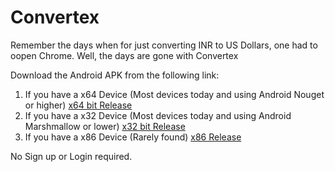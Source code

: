 # Convertex

Remember the days when for just converting INR to US Dollars, one had to oopen Chrome.
Well, the days are gone with Convertex

Download the Android APK from the following link:
  1) If you have a x64 Device (Most devices today and using Android Nouget or higher)
     [x64 bit Release](https://drive.google.com/file/d/1PQXyNp5K73KSJ64Mp07YZoS7Haimm63a/view?usp=sharing)
  2) If you have a x32 Device (Most devices today and using Android Marshmallow or lower)
     [x32 bit Release](https://drive.google.com/file/d/1wItbRnXMMdy3hxmSh1XlIFvwCIaqcZdK/view?usp=sharing)
  3) If you have a x86 Device (Rarely found)
     [x86 Release](https://drive.google.com/file/d/1cwLimQMmQVpiFBgHBkJiigt2vSWq6NUZ/view?usp=sharing)
     
No Sign up or Login required.
